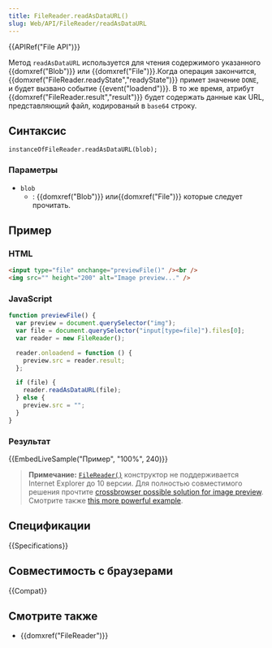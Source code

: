 ```yaml
---
title: FileReader.readAsDataURL()
slug: Web/API/FileReader/readAsDataURL
---
```


{{APIRef("File API")}}

Метод `readAsDataURL` используется для чтения содержимого указанного {{domxref("Blob")}} или {{domxref("File")}}.Когда операция закончится, {{domxref("FileReader.readyState","readyState")}} примет значение `DONE`, и будет вызвано событие {{event("loadend")}}. В то же время, атрибут {{domxref("FileReader.result","result")}} будет содержать данные как URL, представляющий файл, кодированый в `base64` строку.

## Синтаксис

```
instanceOfFileReader.readAsDataURL(blob);
```

### Параметры

- `blob`
  - : {{domxref("Blob")}} или{{domxref("File")}} которые следует прочитать.

## Пример

### HTML

```html
<input type="file" onchange="previewFile()" /><br />
<img src="" height="200" alt="Image preview..." />
```

### JavaScript

```js
function previewFile() {
  var preview = document.querySelector("img");
  var file = document.querySelector("input[type=file]").files[0];
  var reader = new FileReader();

  reader.onloadend = function () {
    preview.src = reader.result;
  };

  if (file) {
    reader.readAsDataURL(file);
  } else {
    preview.src = "";
  }
}
```

### Результат

{{EmbedLiveSample("Пример", "100%", 240)}}

> **Примечание:** [`FileReader()`](/ru/docs/Web/API/FileReader) конструктор не поддерживается Internet Explorer до 10 версии. Для полностью совместимого решения прочтите [crossbrowser possible solution for image preview](https://mdn.mozillademos.org/files/3699/crossbrowser_image_preview.html). Смотрите также [this more powerful example](https://mdn.mozillademos.org/files/3698/image_upload_preview.html).

## Спецификации

{{Specifications}}

## Совместимость с браузерами

{{Compat}}

## Смотрите также

- {{domxref("FileReader")}}
